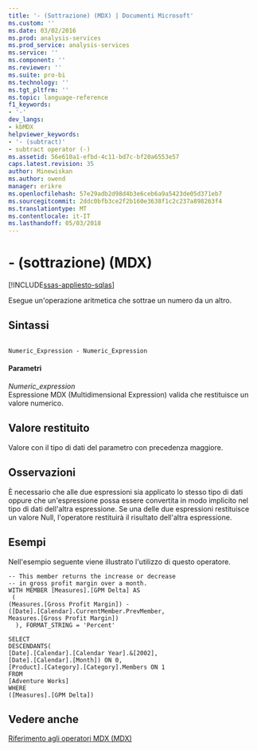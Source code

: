 ```yaml
---
title: '- (Sottrazione) (MDX) | Documenti Microsoft'
ms.custom: ''
ms.date: 03/02/2016
ms.prod: analysis-services
ms.prod_service: analysis-services
ms.service: ''
ms.component: ''
ms.reviewer: ''
ms.suite: pro-bi
ms.technology: ''
ms.tgt_pltfrm: ''
ms.topic: language-reference
f1_keywords:
- '-'
dev_langs:
- kbMDX
helpviewer_keywords:
- '- (subtract)'
- subtract operator (-)
ms.assetid: 56e610a1-efbd-4c11-bd7c-bf20a6553e57
caps.latest.revision: 35
author: Minewiskan
ms.author: owend
manager: erikre
ms.openlocfilehash: 57e29adb2d98d4b3e6ceb6a9a5423de05d371eb7
ms.sourcegitcommit: 2ddc0bfb3ce2f2b160e3638f1c2c237a898263f4
ms.translationtype: MT
ms.contentlocale: it-IT
ms.lasthandoff: 05/03/2018
---
```

# <a name="--subtract-mdx"></a>- (sottrazione) (MDX)
[!INCLUDE[ssas-appliesto-sqlas](../includes/ssas-appliesto-sqlas.md)]

  Esegue un'operazione aritmetica che sottrae un numero da un altro.  
  
## <a name="syntax"></a>Sintassi  
  
```  
  
Numeric_Expression - Numeric_Expression  
```  
  
#### <a name="parameters"></a>Parametri  
 *Numeric_expression*  
 Espressione MDX (Multidimensional Expression) valida che restituisce un valore numerico.  
  
## <a name="return-value"></a>Valore restituito  
 Valore con il tipo di dati del parametro con precedenza maggiore.  
  
## <a name="remarks"></a>Osservazioni  
 È necessario che alle due espressioni sia applicato lo stesso tipo di dati oppure che un'espressione possa essere convertita in modo implicito nel tipo di dati dell'altra espressione. Se una delle due espressioni restituisce un valore Null, l'operatore restituirà il risultato dell'altra espressione.  
  
## <a name="examples"></a>Esempi  
 Nell'esempio seguente viene illustrato l'utilizzo di questo operatore.  
  
```  
-- This member returns the increase or decrease  
-- in gross profit margin over a month.  
WITH MEMBER [Measures].[GPM Delta] AS  
 (  
(Measures.[Gross Profit Margin]) -   
([Date].[Calendar].CurrentMember.PrevMember,   
Measures.[Gross Profit Margin])  
  ), FORMAT_STRING = 'Percent'  
  
SELECT   
DESCENDANTS(  
[Date].[Calendar].[Calendar Year].&[2002],   
[Date].[Calendar].[Month]) ON 0,  
[Product].[Category].[Category].Members ON 1  
FROM  
[Adventure Works]  
WHERE  
([Measures].[GPM Delta])  
```  
  
## <a name="see-also"></a>Vedere anche  
 [Riferimento agli operatori MDX &#40;MDX&#41;](../mdx/mdx-operator-reference-mdx.md)  
  
  
